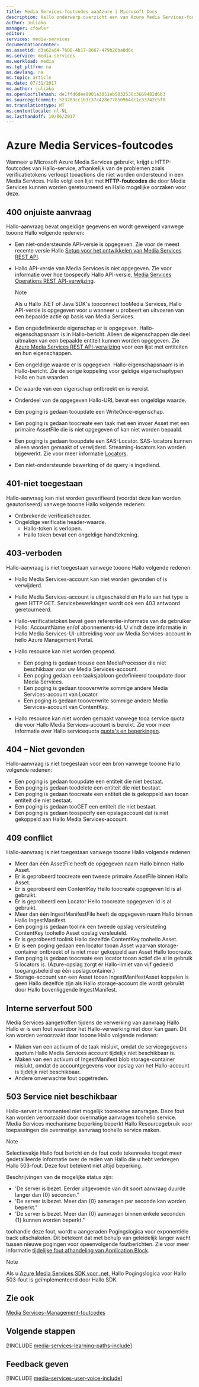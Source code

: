 ```yaml
---
title: Media Services-foutcodes aaaAzure | Microsoft Docs
description: Hallo onderwerp overzicht een van Azure Media Services-foutcodes.
author: Juliako
manager: cfowler
editor: 
services: media-services
documentationcenter: 
ms.assetid: d3a62a64-7608-4b17-8667-479b26ba0d6c
ms.service: media-services
ms.workload: media
ms.tgt_pltfrm: na
ms.devlang: na
ms.topic: article
ms.date: 07/31/2017
ms.author: juliako
ms.openlocfilehash: de1ffd6dee8901a3051eb5032536c3669482d6b3
ms.sourcegitcommit: 523283cc1b3c37c428e77850964dc1c33742c5f0
ms.translationtype: MT
ms.contentlocale: nl-NL
ms.lasthandoff: 10/06/2017
---
```

# <a name="azure-media-services-error-codes"></a>Azure Media Services-foutcodes
Wanneer u Microsoft Azure Media Services gebruikt, krijgt u HTTP-foutcodes van Hallo-service, afhankelijk van de problemen zoals verificatietokens verloopt tooactions die niet worden ondersteund in een Media Services. Hallo volgt een lijst met **HTTP-foutcodes** die door Media Services kunnen worden geretourneerd en Hallo mogelijke oorzaken voor deze.  

## <a name="400-bad-request"></a>400 onjuiste aanvraag
Hallo-aanvraag bevat ongeldige gegevens en wordt geweigerd vanwege tooone Hallo volgende redenen:

* Een niet-ondersteunde API-versie is opgegeven. Zie voor de meest recente versie Hallo [Setup voor het ontwikkelen van Media Services REST API](media-services-rest-how-to-use.md).
* Hallo API-versie van Media Services is niet opgegeven. Zie voor informatie over hoe toospecify Hallo API-versie, [Media Services Operations REST API-verwijzing](https://docs.microsoft.com/rest/api/media/operations/azure-media-services-rest-api-reference).
  
  > [!NOTE]
  > Als u Hallo .NET of Java SDK's tooconnect tooMedia Services, Hallo API-versie is opgegeven voor u wanneer u probeert en uitvoeren van een bepaalde actie op basis van Media Services.
  > 
  > 
* Een ongedefinieerde eigenschap er is opgegeven. Hallo-eigenschapsnaam is in Hallo-bericht. Alleen de eigenschappen die deel uitmaken van een bepaalde entiteit kunnen worden opgegeven. Zie [Azure Media Services REST API-verwijzing](https://docs.microsoft.com/rest/api/media/operations/azure-media-services-rest-api-reference) voor een lijst met entiteiten en hun eigenschappen.
* Een ongeldige waarde er is opgegeven. Hallo-eigenschapsnaam is in Hallo-bericht. Zie de vorige koppeling voor geldige eigenschaptypen Hallo en hun waarden.
* De waarde van een eigenschap ontbreekt en is vereist.
* Onderdeel van de opgegeven Hallo-URL bevat een ongeldige waarde.
* Een poging is gedaan tooupdate een WriteOnce-eigenschap.
* Een poging is gedaan toocreate een taak met een invoer Asset met een primaire AssetFile die is niet opgegeven of kan niet worden bepaald.
* Een poging is gedaan tooupdate een SAS-Locator. SAS-locators kunnen alleen worden gemaakt of verwijderd. Streaming-locators kan worden bijgewerkt. Zie voor meer informatie [Locators](https://docs.microsoft.com/rest/api/media/operations/locator).
* Een niet-ondersteunde bewerking of de query is ingediend.

## <a name="401-unauthorized"></a>401-niet toegestaan
Hallo-aanvraag kan niet worden geverifieerd (voordat deze kan worden geautoriseerd) vanwege tooone Hallo volgende redenen:

* Ontbrekende verificatieheader.
* Ongeldige verificatie header-waarde.
  * Hallo-token is verlopen. 
  * Hallo token bevat een ongeldige handtekening.

## <a name="403-forbidden"></a>403-verboden
Hallo-aanvraag is niet toegestaan vanwege tooone Hallo volgende redenen:

* Hallo Media Services-account kan niet worden gevonden of is verwijderd.
* Hallo Media Services-account is uitgeschakeld en Hallo van het type is geen HTTP GET. Servicebewerkingen wordt ook een 403 antwoord geretourneerd.
* Hallo-verificatietoken bevat geen referentie-informatie van de gebruiker Hallo: AccountName en/of abonnements-id. U vindt deze informatie in Hallo Media Services-UI-uitbreiding voor uw Media Services-account in hello Azure Management Portal.
* Hallo resource kan niet worden geopend.
  
  * Een poging is gedaan toouse een MediaProcessor die niet beschikbaar voor uw Media Services-account.
  * Een poging gedaan een taaksjabloon gedefinieerd tooupdate door Media Services.
  * Een poging is gedaan toooverwrite sommige andere Media Services-account van Locator.
  * Een poging is gedaan toooverwrite sommige andere Media Services-account van ContentKey.
* Hallo resource kan niet worden gemaakt vanwege tooa service quota die voor Hallo Media Services-account is bereikt. Zie voor meer informatie over Hallo servicequota [quota's en beperkingen](media-services-quotas-and-limitations.md).

## <a name="404-not-found"></a>404 – Niet gevonden
Hallo-aanvraag is niet toegestaan voor een bron vanwege tooone Hallo volgende redenen:

* Een poging is gedaan tooupdate een entiteit die niet bestaat.
* Een poging is gedaan toodelete een entiteit die niet bestaat.
* Een poging is gedaan toocreate een entiteit die is gekoppeld aan tooan entiteit die niet bestaat.
* Een poging is gedaan tooGET een entiteit die niet bestaat.
* Een poging is gedaan toospecify een opslagaccount dat is niet gekoppeld aan Hallo Media Services-account.  

## <a name="409-conflict"></a>409 conflict
Hallo-aanvraag is niet toegestaan vanwege tooone Hallo volgende redenen:

* Meer dan één AssetFile heeft de opgegeven naam Hallo binnen Hallo Asset.
* Er is geprobeerd toocreate een tweede primaire AssetFile binnen Hallo Asset.
* Er is geprobeerd een ContentKey Hello toocreate opgegeven Id is al gebruikt.
* Er is geprobeerd een Locator Hello toocreate opgegeven Id is al gebruikt.
* Meer dan één IngestManifestFile heeft de opgegeven naam Hallo binnen Hallo IngestManifest.
* Een poging is gedaan toolink een tweede opslag versleuteling ContentKey toohello Asset opslag versleuteld.
* Er is geprobeerd toolink Hallo dezelfde ContentKey toohello Asset.
* Er is een poging gedaan een locator tooan Asset waarvan storage-container ontbreekt of is niet meer gekoppeld aan Asset Hallo toocreate.
* Een poging is gedaan toocreate een locator tooan actief die al in gebruik 5 locators is. (Azure-opslag zorgt er Hallo-limiet van vijf gedeeld toegangsbeleid op één opslagcontainer.)
* Storage-account van een Asset tooan IngestManifestAsset koppelen is geen Hallo dezelfde zijn als Hallo storage-account die wordt gebruikt door Hallo bovenliggende IngestManifest.  

## <a name="500-internal-server-error"></a>Interne serverfout 500
Media Services aangetroffen tijdens de verwerking van aanvraag Hallo Hallo er is een fout waardoor het Hallo-verwerking niet door kan gaan. Dit kan worden veroorzaakt door tooone Hallo volgende redenen:

* Maken van een activum of de taak mislukt, omdat de servicegegevens quotum Hallo Media Services account tijdelijk niet beschikbaar is.
* Maken van een activum of IngestManifest blob storage-container mislukt, omdat de accountgegevens voor opslag van het Hallo-account is tijdelijk niet beschikbaar.
* Andere onverwachte fout opgetreden.

## <a name="503-service-unavailable"></a>503 Service niet beschikbaar
Hallo-server is momenteel niet mogelijk tooreceive aanvragen. Deze fout kan worden veroorzaakt door overmatige aanvragen toohello service. Media Services mechanisme beperking beperkt Hallo Resourcegebruik voor toepassingen die overmatige aanvraag toohello service maken.

> [!NOTE]
> Selectievakje Hallo fout bericht en de fout code tekenreeks tooget meer gedetailleerde informatie over de reden van Hallo die u hebt verkregen Hallo 503-fout. Deze fout betekent niet altijd beperking.
> 
> 

Beschrijvingen van de mogelijke status zijn:

* 'De server is bezet. Eerder uitgevoerde van dit soort aanvraag duurde langer dan {0} seconden."
* 'De server is bezet. Meer dan {0} aanvragen per seconde kan worden beperkt."
* 'De server is bezet. Meer dan {0} aanvragen binnen enkele seconden {1} kunnen worden beperkt."

toohandle deze fout, wordt u aangeraden Pogingslogica voor exponentiële back uitschakelen. Dit betekent dat met behulp van geleidelijk langer wacht tussen nieuwe pogingen voor opeenvolgende foutberichten.  Zie voor meer informatie [tijdelijke fout afhandeling van Application Block](https://msdn.microsoft.com/library/hh680905.aspx).

> [!NOTE]
> Als u [Azure Media Services SDK voor .net](https://github.com/Azure/azure-sdk-for-media-services/tree/master), Hallo Pogingslogica voor Hallo 503-fout is geïmplementeerd door Hallo SDK.  
> 
> 

## <a name="see-also"></a>Zie ook
[Media Services-Management-foutcodes](http://msdn.microsoft.com/library/windowsazure/dn167016.aspx)

## <a name="next-steps"></a>Volgende stappen
[!INCLUDE [media-services-learning-paths-include](../../includes/media-services-learning-paths-include.md)]

## <a name="provide-feedback"></a>Feedback geven
[!INCLUDE [media-services-user-voice-include](../../includes/media-services-user-voice-include.md)]

